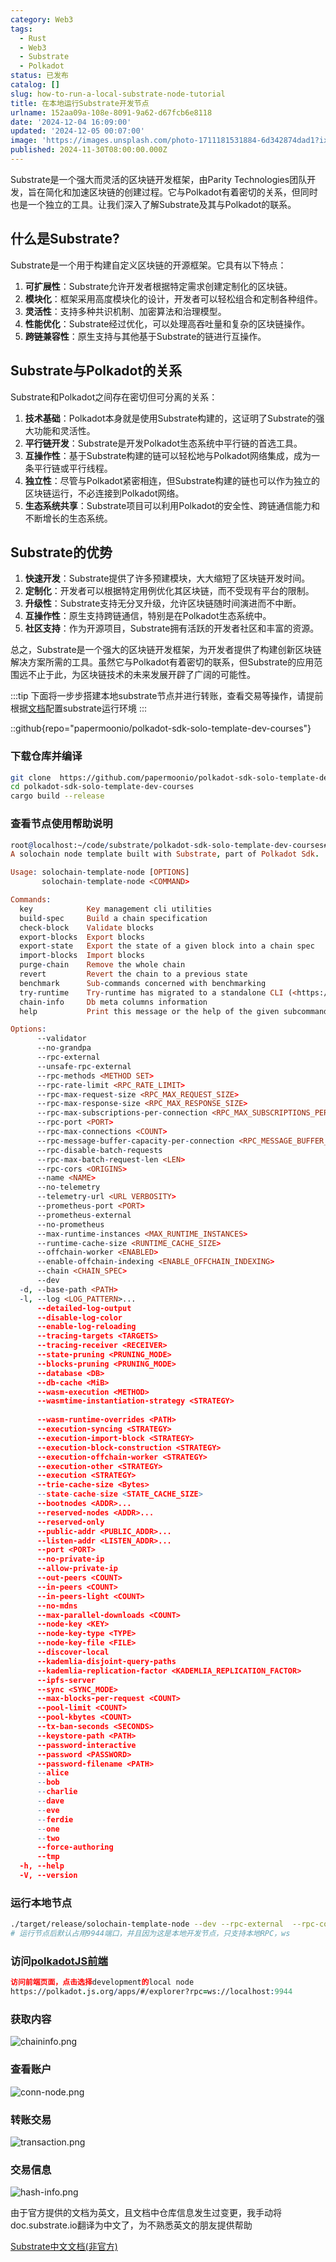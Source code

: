 ```yaml
---
category: Web3
tags:
  - Rust
  - Web3
  - Substrate
  - Polkadot
status: 已发布
catalog: []
slug: how-to-run-a-local-substrate-node-tutorial
title: 在本地运行Substrate开发节点
urlname: 152aa09a-108e-8091-9a62-d67fcb6e8118
date: '2024-12-04 16:09:00'
updated: '2024-12-05 00:07:00'
image: 'https://images.unsplash.com/photo-1711181531884-6d342874dad1?ixlib=rb-4.0.3&q=85&fm=jpg&crop=entropy&cs=srgb'
published: 2024-11-30T08:00:00.000Z
---
```


Substrate是一个强大而灵活的区块链开发框架，由Parity Technologies团队开发，旨在简化和加速区块链的创建过程。它与Polkadot有着密切的关系，但同时也是一个独立的工具。让我们深入了解Substrate及其与Polkadot的联系。


## 什么是Substrate?


Substrate是一个用于构建自定义区块链的开源框架。它具有以下特点：

1. **可扩展性**：Substrate允许开发者根据特定需求创建定制化的区块链。
2. **模块化**：框架采用高度模块化的设计，开发者可以轻松组合和定制各种组件。
3. **灵活性**：支持多种共识机制、加密算法和治理模型。
4. **性能优化**：Substrate经过优化，可以处理高吞吐量和复杂的区块链操作。
5. **跨链兼容性**：原生支持与其他基于Substrate的链进行互操作。

## Substrate与Polkadot的关系


Substrate和Polkadot之间存在密切但可分离的关系：

1. **技术基础**：Polkadot本身就是使用Substrate构建的，这证明了Substrate的强大功能和灵活性。
2. **平行链开发**：Substrate是开发Polkadot生态系统中平行链的首选工具。
3. **互操作性**：基于Substrate构建的链可以轻松地与Polkadot网络集成，成为一条平行链或平行线程。
4. **独立性**：尽管与Polkadot紧密相连，但Substrate构建的链也可以作为独立的区块链运行，不必连接到Polkadot网络。
5. **生态系统共享**：Substrate项目可以利用Polkadot的安全性、跨链通信能力和不断增长的生态系统。

## Substrate的优势

1. **快速开发**：Substrate提供了许多预建模块，大大缩短了区块链开发时间。
2. **定制化**：开发者可以根据特定用例优化其区块链，而不受现有平台的限制。
3. **升级性**：Substrate支持无分叉升级，允许区块链随时间演进而不中断。
4. **互操作性**：原生支持跨链通信，特别是在Polkadot生态系统中。
5. **社区支持**：作为开源项目，Substrate拥有活跃的开发者社区和丰富的资源。

总之，Substrate是一个强大的区块链开发框架，为开发者提供了构建创新区块链解决方案所需的工具。虽然它与Polkadot有着密切的联系，但Substrate的应用范围远不止于此，为区块链技术的未来发展开辟了广阔的可能性。


:::tip
下面将一步步搭建本地substrate节点并进行转账，查看交易等操作，请提前根据[文档](https://substrate-docs.pages.dev/en/install/macos/?mode=light)配置substrate运行环境
:::


::github{repo="papermoonio/polkadot-sdk-solo-template-dev-courses"}


### 下载仓库并编译


```bash
git clone  https://github.com/papermoonio/polkadot-sdk-solo-template-dev-courses 
cd polkadot-sdk-solo-template-dev-courses
cargo build --release
```


### 查看节点使用帮助说明


```prolog
root@localhost:~/code/substrate/polkadot-sdk-solo-template-dev-courses# ./target/release/solochain-template-node -h
A solochain node template built with Substrate, part of Polkadot Sdk.

Usage: solochain-template-node [OPTIONS]
       solochain-template-node <COMMAND>

Commands:
  key            Key management cli utilities
  build-spec     Build a chain specification
  check-block    Validate blocks
  export-blocks  Export blocks
  export-state   Export the state of a given block into a chain spec
  import-blocks  Import blocks
  purge-chain    Remove the whole chain
  revert         Revert the chain to a previous state
  benchmark      Sub-commands concerned with benchmarking
  try-runtime    Try-runtime has migrated to a standalone CLI (<https://github.com/paritytech/try-runtime-cli>). The subcommand exists as a stub and deprecation notice. It will be removed entirely some time after January 2024
  chain-info     Db meta columns information
  help           Print this message or the help of the given subcommand(s)

Options:
      --validator                                                                                Enable validator mode
      --no-grandpa                                                                               Disable GRANDPA
      --rpc-external                                                                             Listen to all RPC interfaces (default: local)
      --unsafe-rpc-external                                                                      Listen to all RPC interfaces
      --rpc-methods <METHOD SET>                                                                 RPC methods to expose. [default: auto] [possible values: auto, safe, unsafe]
      --rpc-rate-limit <RPC_RATE_LIMIT>                                                          RPC rate limiting (calls/minute) for each connection
      --rpc-max-request-size <RPC_MAX_REQUEST_SIZE>                                              Set the maximum RPC request payload size for both HTTP and WS in megabytes [default: 15]
      --rpc-max-response-size <RPC_MAX_RESPONSE_SIZE>                                            Set the maximum RPC response payload size for both HTTP and WS in megabytes [default: 15]
      --rpc-max-subscriptions-per-connection <RPC_MAX_SUBSCRIPTIONS_PER_CONNECTION>              Set the maximum concurrent subscriptions per connection [default: 1024]
      --rpc-port <PORT>                                                                          Specify JSON-RPC server TCP port
      --rpc-max-connections <COUNT>                                                              Maximum number of RPC server connections [default: 100]
      --rpc-message-buffer-capacity-per-connection <RPC_MESSAGE_BUFFER_CAPACITY_PER_CONNECTION>  The number of messages the RPC server is allowed to keep in memory [default: 64]
      --rpc-disable-batch-requests                                                               Disable RPC batch requests
      --rpc-max-batch-request-len <LEN>                                                          Limit the max length per RPC batch request
      --rpc-cors <ORIGINS>                                                                       Specify browser *origins* allowed to access the HTTP & WS RPC servers
      --name <NAME>                                                                              The human-readable name for this node
      --no-telemetry                                                                             Disable connecting to the Substrate telemetry server
      --telemetry-url <URL VERBOSITY>                                                            The URL of the telemetry server to connect to
      --prometheus-port <PORT>                                                                   Specify Prometheus exporter TCP Port
      --prometheus-external                                                                      Expose Prometheus exporter on all interfaces
      --no-prometheus                                                                            Do not expose a Prometheus exporter endpoint
      --max-runtime-instances <MAX_RUNTIME_INSTANCES>                                            The size of the instances cache for each runtime [max: 32] [default: 8]
      --runtime-cache-size <RUNTIME_CACHE_SIZE>                                                  Maximum number of different runtimes that can be cached [default: 2]
      --offchain-worker <ENABLED>                                                                Execute offchain workers on every block [default: when-authority] [possible values: always, never, when-authority]
      --enable-offchain-indexing <ENABLE_OFFCHAIN_INDEXING>                                      Enable offchain indexing API [default: false] [possible values: true, false]
      --chain <CHAIN_SPEC>                                                                       Specify the chain specification
      --dev                                                                                      Specify the development chain
  -d, --base-path <PATH>                                                                         Specify custom base path
  -l, --log <LOG_PATTERN>...                                                                     Sets a custom logging filter (syntax: `<target>=<level>`)
      --detailed-log-output                                                                      Enable detailed log output
      --disable-log-color                                                                        Disable log color output
      --enable-log-reloading                                                                     Enable feature to dynamically update and reload the log filter
      --tracing-targets <TARGETS>                                                                Sets a custom profiling filter
      --tracing-receiver <RECEIVER>                                                              Receiver to process tracing messages [default: log] [possible values: log]
      --state-pruning <PRUNING_MODE>                                                             Specify the state pruning mode
      --blocks-pruning <PRUNING_MODE>                                                            Specify the blocks pruning mode [default: archive-canonical]
      --database <DB>                                                                            Select database backend to use [possible values: rocksdb, paritydb, auto, paritydb-experimental]
      --db-cache <MiB>                                                                           Limit the memory the database cache can use
      --wasm-execution <METHOD>                                                                  Method for executing Wasm runtime code [default: compiled] [possible values: interpreted-i-know-what-i-do, compiled]
      --wasmtime-instantiation-strategy <STRATEGY>                                               The WASM instantiation method to use [default: pooling-copy-on-write] [possible values: pooling-copy-on-write, recreate-instance-copy-on-write, pooling,
                                                                                                 recreate-instance]
      --wasm-runtime-overrides <PATH>                                                            Specify the path where local WASM runtimes are stored
      --execution-syncing <STRATEGY>                                                             Runtime execution strategy for importing blocks during initial sync [possible values: native, wasm, both, native-else-wasm]
      --execution-import-block <STRATEGY>                                                        Runtime execution strategy for general block import (including locally authored blocks) [possible values: native, wasm, both, native-else-wasm]
      --execution-block-construction <STRATEGY>                                                  Runtime execution strategy for constructing blocks [possible values: native, wasm, both, native-else-wasm]
      --execution-offchain-worker <STRATEGY>                                                     Runtime execution strategy for offchain workers [possible values: native, wasm, both, native-else-wasm]
      --execution-other <STRATEGY>                                                               Runtime execution strategy when not syncing, importing or constructing blocks [possible values: native, wasm, both, native-else-wasm]
      --execution <STRATEGY>                                                                     The execution strategy that should be used by all execution contexts [possible values: native, wasm, both, native-else-wasm]
      --trie-cache-size <Bytes>                                                                  Specify the state cache size [default: 67108864]
      --state-cache-size <STATE_CACHE_SIZE>                                                      DEPRECATED: switch to `--trie-cache-size`
      --bootnodes <ADDR>...                                                                      Specify a list of bootnodes
      --reserved-nodes <ADDR>...                                                                 Specify a list of reserved node addresses
      --reserved-only                                                                            Whether to only synchronize the chain with reserved nodes
      --public-addr <PUBLIC_ADDR>...                                                             Public address that other nodes will use to connect to this node
      --listen-addr <LISTEN_ADDR>...                                                             Listen on this multiaddress
      --port <PORT>                                                                              Specify p2p protocol TCP port
      --no-private-ip                                                                            Always forbid connecting to private IPv4/IPv6 addresses
      --allow-private-ip                                                                         Always accept connecting to private IPv4/IPv6 addresses
      --out-peers <COUNT>                                                                        Number of outgoing connections we're trying to maintain [default: 8]
      --in-peers <COUNT>                                                                         Maximum number of inbound full nodes peers [default: 32]
      --in-peers-light <COUNT>                                                                   Maximum number of inbound light nodes peers [default: 100]
      --no-mdns                                                                                  Disable mDNS discovery (default: true)
      --max-parallel-downloads <COUNT>                                                           Maximum number of peers from which to ask for the same blocks in parallel [default: 5]
      --node-key <KEY>                                                                           Secret key to use for p2p networking
      --node-key-type <TYPE>                                                                     Crypto primitive to use for p2p networking [default: ed25519] [possible values: ed25519]
      --node-key-file <FILE>                                                                     File from which to read the node's secret key to use for p2p networking
      --discover-local                                                                           Enable peer discovery on local networks
      --kademlia-disjoint-query-paths                                                            Require iterative Kademlia DHT queries to use disjoint paths
      --kademlia-replication-factor <KADEMLIA_REPLICATION_FACTOR>                                Kademlia replication factor [default: 20]
      --ipfs-server                                                                              Join the IPFS network and serve transactions over bitswap protocol
      --sync <SYNC_MODE>                                                                         Blockchain syncing mode. [default: full] [possible values: full, fast, fast-unsafe, warp]
      --max-blocks-per-request <COUNT>                                                           Maximum number of blocks per request [default: 64]
      --pool-limit <COUNT>                                                                       Maximum number of transactions in the transaction pool [default: 8192]
      --pool-kbytes <COUNT>                                                                      Maximum number of kilobytes of all transactions stored in the pool [default: 20480]
      --tx-ban-seconds <SECONDS>                                                                 How long a transaction is banned for
      --keystore-path <PATH>                                                                     Specify custom keystore path
      --password-interactive                                                                     Use interactive shell for entering the password used by the keystore
      --password <PASSWORD>                                                                      Password used by the keystore
      --password-filename <PATH>                                                                 File that contains the password used by the keystore
      --alice                                                                                    Shortcut for `--name Alice --validator`
      --bob                                                                                      Shortcut for `--name Bob --validator`
      --charlie                                                                                  Shortcut for `--name Charlie --validator`
      --dave                                                                                     Shortcut for `--name Dave --validator`
      --eve                                                                                      Shortcut for `--name Eve --validator`
      --ferdie                                                                                   Shortcut for `--name Ferdie --validator`
      --one                                                                                      Shortcut for `--name One --validator`
      --two                                                                                      Shortcut for `--name Two --validator`
      --force-authoring                                                                          Enable authoring even when offline
      --tmp                                                                                      Run a temporary node
  -h, --help                                                                                     Print help (see more with '--help')
  -V, --version                                                                                  Print version
```


### 运行本地节点


```bash
./target/release/solochain-template-node --dev --rpc-external  --rpc-cors all
# 运行节点后默认占用9944端口，并且因为这是本地开发节点，只支持本地RPC，ws
```


### 访问[polkadotJS前端](https://polkadot.js.org/apps/#/explorer?rpc=ws://localhost:9944)


```prolog
访问前端页面，点击选择development的local node
https://polkadot.js.org/apps/#/explorer?rpc=ws://localhost:9944
```


### 获取内容


![chaininfo.png](https://prod-files-secure.s3.us-west-2.amazonaws.com/5d24fe63-e567-4804-86f9-9fdc62e13082/89be5adf-5619-4306-be75-45b425e3c446/chaininfo.png?X-Amz-Algorithm=AWS4-HMAC-SHA256&X-Amz-Content-Sha256=UNSIGNED-PAYLOAD&X-Amz-Credential=ASIAZI2LB4664FSKLH3L%2F20250414%2Fus-west-2%2Fs3%2Faws4_request&X-Amz-Date=20250414T213404Z&X-Amz-Expires=3600&X-Amz-Security-Token=IQoJb3JpZ2luX2VjEJX%2F%2F%2F%2F%2F%2F%2F%2F%2F%2FwEaCXVzLXdlc3QtMiJHMEUCIQCHqJwyHjYVCaR8C%2BeEHDM8JSm78pF2xizIkGMtOhy3oAIgH8xcX5hbpqg6LwLRPae7DJkyLDtcj9fRidJExPHVZioq%2FwMIHhAAGgw2Mzc0MjMxODM4MDUiDJeZXAI411KQuzFG0CrcA7yyKUexXl6%2BA9m3ZKXOvsYqBvkkRfeVqZJXH42C%2FuPiiD9AqSYxSuLY45djyQmav%2Fj7XuNyGCA8C2Oos3I2WjxxjOUC74SkCBjvjbIYM9Zeylm55%2B4cpRX3YSAB%2B1ePtnnlzbehh%2FUFi3Dgqa1A26nUcVJx2%2F1nMPuUxvMGI3axvgn3dZEzLABbVGB1oe1yhNUk9nMy9KKUgZND9sDoM85srKZCq%2FbWKomss5gm0Nhx%2FBeWpjUI5He6K%2FRYPlb8AHEFJsrUy3fcRb5duE4bxktKAdfCotGWY7ieqysWnMeQLsbuXxCw6b9csMZqj0v4RJDgVw%2FFYUeylicD%2BeQzBVKq6VScm2XDV5cwQ5buZVNz8zKOx%2B43cmS41uSTDdZYi%2FS71DzpqM37YBFpVOGryDur0D7Q16lbRHJTqIFwolTRnkN1KQOMEGrZfjP5Huh%2Fdzv3MsS6FNqgETuN6W332hT%2F6fR6hI%2Fg%2FMvi7WvGYz8FR4g09T7FPLIhOfh1SDCgSfqNqoJKq1vdr0eZTjP1r9lYks%2BuMqrhsEtfCPiiS%2FMEvKv%2FxASJy8fjKqk8lrlO23TT%2BGjYx34zpiYCwdAN%2FV1UQX%2BO0E5vM0Uja%2FPmUdMBJUzKjU1Xo%2FzwqsV%2FMIjp9b8GOqUBc7TF3Jfj3sw8ZnIgk3P6YqKIQXbkajc8XDbOcG03nnSQJZ6P%2F84ZOHSAc%2F2Ji8BNR1fEd%2BxV3hFMSf2iuO6KJju3yRXD5mSroatswMxs8XLdH9vfFuMxn6flMN7mD%2BKycwMVn8GY0OdvX3TOkjZ53djEodBKXa30p%2F%2BMH%2BijuJRlZUZ2FTUOiHAXv82CbryehrRyDdS2%2B%2FfRSwe8k%2Fx%2FBnCOXzYB&X-Amz-Signature=99a9f4191958425a2337e0948ac16d7fef1e1162229ec78116c24791cd653489&X-Amz-SignedHeaders=host&x-id=GetObject)


### 查看账户


![conn-node.png](https://prod-files-secure.s3.us-west-2.amazonaws.com/5d24fe63-e567-4804-86f9-9fdc62e13082/05964f92-c6d8-42d1-b4a1-b3a852295683/conn-node.png?X-Amz-Algorithm=AWS4-HMAC-SHA256&X-Amz-Content-Sha256=UNSIGNED-PAYLOAD&X-Amz-Credential=ASIAZI2LB4664FSKLH3L%2F20250414%2Fus-west-2%2Fs3%2Faws4_request&X-Amz-Date=20250414T213404Z&X-Amz-Expires=3600&X-Amz-Security-Token=IQoJb3JpZ2luX2VjEJX%2F%2F%2F%2F%2F%2F%2F%2F%2F%2FwEaCXVzLXdlc3QtMiJHMEUCIQCHqJwyHjYVCaR8C%2BeEHDM8JSm78pF2xizIkGMtOhy3oAIgH8xcX5hbpqg6LwLRPae7DJkyLDtcj9fRidJExPHVZioq%2FwMIHhAAGgw2Mzc0MjMxODM4MDUiDJeZXAI411KQuzFG0CrcA7yyKUexXl6%2BA9m3ZKXOvsYqBvkkRfeVqZJXH42C%2FuPiiD9AqSYxSuLY45djyQmav%2Fj7XuNyGCA8C2Oos3I2WjxxjOUC74SkCBjvjbIYM9Zeylm55%2B4cpRX3YSAB%2B1ePtnnlzbehh%2FUFi3Dgqa1A26nUcVJx2%2F1nMPuUxvMGI3axvgn3dZEzLABbVGB1oe1yhNUk9nMy9KKUgZND9sDoM85srKZCq%2FbWKomss5gm0Nhx%2FBeWpjUI5He6K%2FRYPlb8AHEFJsrUy3fcRb5duE4bxktKAdfCotGWY7ieqysWnMeQLsbuXxCw6b9csMZqj0v4RJDgVw%2FFYUeylicD%2BeQzBVKq6VScm2XDV5cwQ5buZVNz8zKOx%2B43cmS41uSTDdZYi%2FS71DzpqM37YBFpVOGryDur0D7Q16lbRHJTqIFwolTRnkN1KQOMEGrZfjP5Huh%2Fdzv3MsS6FNqgETuN6W332hT%2F6fR6hI%2Fg%2FMvi7WvGYz8FR4g09T7FPLIhOfh1SDCgSfqNqoJKq1vdr0eZTjP1r9lYks%2BuMqrhsEtfCPiiS%2FMEvKv%2FxASJy8fjKqk8lrlO23TT%2BGjYx34zpiYCwdAN%2FV1UQX%2BO0E5vM0Uja%2FPmUdMBJUzKjU1Xo%2FzwqsV%2FMIjp9b8GOqUBc7TF3Jfj3sw8ZnIgk3P6YqKIQXbkajc8XDbOcG03nnSQJZ6P%2F84ZOHSAc%2F2Ji8BNR1fEd%2BxV3hFMSf2iuO6KJju3yRXD5mSroatswMxs8XLdH9vfFuMxn6flMN7mD%2BKycwMVn8GY0OdvX3TOkjZ53djEodBKXa30p%2F%2BMH%2BijuJRlZUZ2FTUOiHAXv82CbryehrRyDdS2%2B%2FfRSwe8k%2Fx%2FBnCOXzYB&X-Amz-Signature=01ecf5307542af32f9869984b7bbf47f1cff389ae940810ae6ac882ceb7a74d0&X-Amz-SignedHeaders=host&x-id=GetObject)


### 转账交易


![transaction.png](https://prod-files-secure.s3.us-west-2.amazonaws.com/5d24fe63-e567-4804-86f9-9fdc62e13082/65593d3b-9b56-4fbe-a383-1447c903127f/transaction.png?X-Amz-Algorithm=AWS4-HMAC-SHA256&X-Amz-Content-Sha256=UNSIGNED-PAYLOAD&X-Amz-Credential=ASIAZI2LB4664FSKLH3L%2F20250414%2Fus-west-2%2Fs3%2Faws4_request&X-Amz-Date=20250414T213404Z&X-Amz-Expires=3600&X-Amz-Security-Token=IQoJb3JpZ2luX2VjEJX%2F%2F%2F%2F%2F%2F%2F%2F%2F%2FwEaCXVzLXdlc3QtMiJHMEUCIQCHqJwyHjYVCaR8C%2BeEHDM8JSm78pF2xizIkGMtOhy3oAIgH8xcX5hbpqg6LwLRPae7DJkyLDtcj9fRidJExPHVZioq%2FwMIHhAAGgw2Mzc0MjMxODM4MDUiDJeZXAI411KQuzFG0CrcA7yyKUexXl6%2BA9m3ZKXOvsYqBvkkRfeVqZJXH42C%2FuPiiD9AqSYxSuLY45djyQmav%2Fj7XuNyGCA8C2Oos3I2WjxxjOUC74SkCBjvjbIYM9Zeylm55%2B4cpRX3YSAB%2B1ePtnnlzbehh%2FUFi3Dgqa1A26nUcVJx2%2F1nMPuUxvMGI3axvgn3dZEzLABbVGB1oe1yhNUk9nMy9KKUgZND9sDoM85srKZCq%2FbWKomss5gm0Nhx%2FBeWpjUI5He6K%2FRYPlb8AHEFJsrUy3fcRb5duE4bxktKAdfCotGWY7ieqysWnMeQLsbuXxCw6b9csMZqj0v4RJDgVw%2FFYUeylicD%2BeQzBVKq6VScm2XDV5cwQ5buZVNz8zKOx%2B43cmS41uSTDdZYi%2FS71DzpqM37YBFpVOGryDur0D7Q16lbRHJTqIFwolTRnkN1KQOMEGrZfjP5Huh%2Fdzv3MsS6FNqgETuN6W332hT%2F6fR6hI%2Fg%2FMvi7WvGYz8FR4g09T7FPLIhOfh1SDCgSfqNqoJKq1vdr0eZTjP1r9lYks%2BuMqrhsEtfCPiiS%2FMEvKv%2FxASJy8fjKqk8lrlO23TT%2BGjYx34zpiYCwdAN%2FV1UQX%2BO0E5vM0Uja%2FPmUdMBJUzKjU1Xo%2FzwqsV%2FMIjp9b8GOqUBc7TF3Jfj3sw8ZnIgk3P6YqKIQXbkajc8XDbOcG03nnSQJZ6P%2F84ZOHSAc%2F2Ji8BNR1fEd%2BxV3hFMSf2iuO6KJju3yRXD5mSroatswMxs8XLdH9vfFuMxn6flMN7mD%2BKycwMVn8GY0OdvX3TOkjZ53djEodBKXa30p%2F%2BMH%2BijuJRlZUZ2FTUOiHAXv82CbryehrRyDdS2%2B%2FfRSwe8k%2Fx%2FBnCOXzYB&X-Amz-Signature=826b24260106757341778ff464b0c9a55b59cfda57cce143fbb03f838c09cfc7&X-Amz-SignedHeaders=host&x-id=GetObject)


### 交易信息


![hash-info.png](https://prod-files-secure.s3.us-west-2.amazonaws.com/5d24fe63-e567-4804-86f9-9fdc62e13082/7b9b0ba8-edf2-4998-9e9d-9cde7a64aa23/hash-info.png?X-Amz-Algorithm=AWS4-HMAC-SHA256&X-Amz-Content-Sha256=UNSIGNED-PAYLOAD&X-Amz-Credential=ASIAZI2LB4664FSKLH3L%2F20250414%2Fus-west-2%2Fs3%2Faws4_request&X-Amz-Date=20250414T213404Z&X-Amz-Expires=3600&X-Amz-Security-Token=IQoJb3JpZ2luX2VjEJX%2F%2F%2F%2F%2F%2F%2F%2F%2F%2FwEaCXVzLXdlc3QtMiJHMEUCIQCHqJwyHjYVCaR8C%2BeEHDM8JSm78pF2xizIkGMtOhy3oAIgH8xcX5hbpqg6LwLRPae7DJkyLDtcj9fRidJExPHVZioq%2FwMIHhAAGgw2Mzc0MjMxODM4MDUiDJeZXAI411KQuzFG0CrcA7yyKUexXl6%2BA9m3ZKXOvsYqBvkkRfeVqZJXH42C%2FuPiiD9AqSYxSuLY45djyQmav%2Fj7XuNyGCA8C2Oos3I2WjxxjOUC74SkCBjvjbIYM9Zeylm55%2B4cpRX3YSAB%2B1ePtnnlzbehh%2FUFi3Dgqa1A26nUcVJx2%2F1nMPuUxvMGI3axvgn3dZEzLABbVGB1oe1yhNUk9nMy9KKUgZND9sDoM85srKZCq%2FbWKomss5gm0Nhx%2FBeWpjUI5He6K%2FRYPlb8AHEFJsrUy3fcRb5duE4bxktKAdfCotGWY7ieqysWnMeQLsbuXxCw6b9csMZqj0v4RJDgVw%2FFYUeylicD%2BeQzBVKq6VScm2XDV5cwQ5buZVNz8zKOx%2B43cmS41uSTDdZYi%2FS71DzpqM37YBFpVOGryDur0D7Q16lbRHJTqIFwolTRnkN1KQOMEGrZfjP5Huh%2Fdzv3MsS6FNqgETuN6W332hT%2F6fR6hI%2Fg%2FMvi7WvGYz8FR4g09T7FPLIhOfh1SDCgSfqNqoJKq1vdr0eZTjP1r9lYks%2BuMqrhsEtfCPiiS%2FMEvKv%2FxASJy8fjKqk8lrlO23TT%2BGjYx34zpiYCwdAN%2FV1UQX%2BO0E5vM0Uja%2FPmUdMBJUzKjU1Xo%2FzwqsV%2FMIjp9b8GOqUBc7TF3Jfj3sw8ZnIgk3P6YqKIQXbkajc8XDbOcG03nnSQJZ6P%2F84ZOHSAc%2F2Ji8BNR1fEd%2BxV3hFMSf2iuO6KJju3yRXD5mSroatswMxs8XLdH9vfFuMxn6flMN7mD%2BKycwMVn8GY0OdvX3TOkjZ53djEodBKXa30p%2F%2BMH%2BijuJRlZUZ2FTUOiHAXv82CbryehrRyDdS2%2B%2FfRSwe8k%2Fx%2FBnCOXzYB&X-Amz-Signature=51946d16c11bf51c7a06d7e842cfeb0fefce0e7ca0697abb8b6aa3c86c51aa64&X-Amz-SignedHeaders=host&x-id=GetObject)


由于官方提供的文档为英文，且文档中仓库信息发生过变更，我手动将doc.substrate.io翻译为中文了，为不熟悉英文的朋友提供帮助


[ Substrate中文文档(非官方)](https://substrate-docs.pages.dev/en/tutorials/build-a-blockchain/?mode=light)

